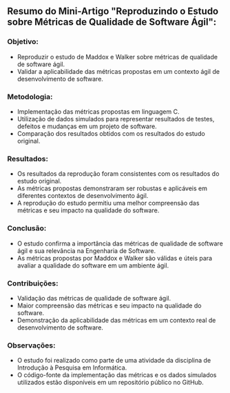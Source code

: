 ## Resumo do Mini-Artigo "Reproduzindo o Estudo sobre Métricas de Qualidade de Software Ágil":

### Objetivo:

- Reproduzir o estudo de Maddox e Walker sobre métricas de qualidade de software ágil.
- Validar a aplicabilidade das métricas propostas em um contexto ágil de desenvolvimento de software.

### Metodologia:

- Implementação das métricas propostas em linguagem C.
- Utilização de dados simulados para representar resultados de testes, defeitos e mudanças em um projeto de software.
- Comparação dos resultados obtidos com os resultados do estudo original.

### Resultados:

- Os resultados da reprodução foram consistentes com os resultados do estudo original.
- As métricas propostas demonstraram ser robustas e aplicáveis em diferentes contextos de desenvolvimento ágil.
- A reprodução do estudo permitiu uma melhor compreensão das métricas e seu impacto na qualidade do software.

### Conclusão:

- O estudo confirma a importância das métricas de qualidade de software ágil e sua relevância na Engenharia de Software.
- As métricas propostas por Maddox e Walker são válidas e úteis para avaliar a qualidade do software em um ambiente ágil.

### Contribuições:

- Validação das métricas de qualidade de software ágil.
- Maior compreensão das métricas e seu impacto na qualidade do software.
- Demonstração da aplicabilidade das métricas em um contexto real de desenvolvimento de software.

### Observações:

- O estudo foi realizado como parte de uma atividade da disciplina de Introdução à Pesquisa em Informática.
- O código-fonte da implementação das métricas e os dados simulados utilizados estão disponíveis em um repositório público no GitHub.
